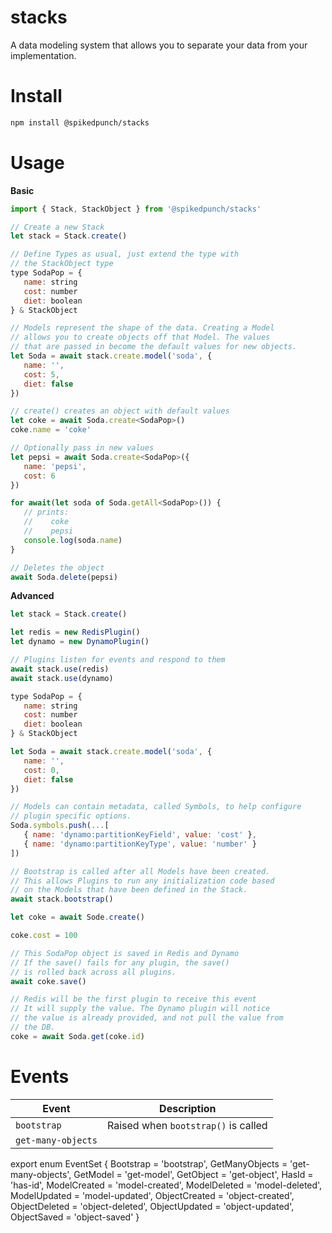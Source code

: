 # stacks

A data modeling system that allows you to separate your data from your implementation.


# Install

```bash
npm install @spikedpunch/stacks
```

# Usage

**Basic**

```js
import { Stack, StackObject } from '@spikedpunch/stacks'

// Create a new Stack
let stack = Stack.create()

// Define Types as usual, just extend the type with
// the StackObject type
type SodaPop = {
   name: string
   cost: number
   diet: boolean
} & StackObject

// Models represent the shape of the data. Creating a Model
// allows you to create objects off that Model. The values
// that are passed in become the default values for new objects.
let Soda = await stack.create.model('soda', {
   name: '',
   cost: 5,
   diet: false
})

// create() creates an object with default values
let coke = await Soda.create<SodaPop>()
coke.name = 'coke'

// Optionally pass in new values
let pepsi = await Soda.create<SodaPop>({
   name: 'pepsi',
   cost: 6
})

for await(let soda of Soda.getAll<SodaPop>()) {
   // prints:
   //    coke
   //    pepsi
   console.log(soda.name)
}

// Deletes the object
await Soda.delete(pepsi)
```

**Advanced**

```js
let stack = Stack.create()

let redis = new RedisPlugin()
let dynamo = new DynamoPlugin()

// Plugins listen for events and respond to them
await stack.use(redis)
await stack.use(dynamo)

type SodaPop = {
   name: string
   cost: number
   diet: boolean
} & StackObject

let Soda = await stack.create.model('soda', {
   name: '',
   cost: 0,
   diet: false
})

// Models can contain metadata, called Symbols, to help configure
// plugin specific options.
Soda.symbols.push(...[
   { name: 'dynamo:partitionKeyField', value: 'cost' },
   { name: 'dynamo:partitionKeyType', value: 'number' }
])

// Bootstrap is called after all Models have been created.
// This allows Plugins to run any initialization code based
// on the Models that have been defined in the Stack.
await stack.bootstrap()

let coke = await Sode.create()

coke.cost = 100

// This SodaPop object is saved in Redis and Dynamo
// If the save() fails for any plugin, the save()
// is rolled back across all plugins.
await coke.save()

// Redis will be the first plugin to receive this event
// It will supply the value. The Dynamo plugin will notice
// the value is already provided, and not pull the value from
// the DB.
coke = await Soda.get(coke.id)
```



# Events

| Event | Description |
|---|---|
| `bootstrap` | Raised when `bootstrap()` is called |
| `get-many-objects` | 

export enum EventSet {
   Bootstrap = 'bootstrap',
   GetManyObjects = 'get-many-objects',
   GetModel = 'get-model',
   GetObject = 'get-object',
   HasId = 'has-id',
   ModelCreated = 'model-created',
   ModelDeleted = 'model-deleted',
   ModelUpdated = 'model-updated',
   ObjectCreated = 'object-created',
   ObjectDeleted = 'object-deleted',
   ObjectUpdated = 'object-updated',
   ObjectSaved = 'object-saved'
}